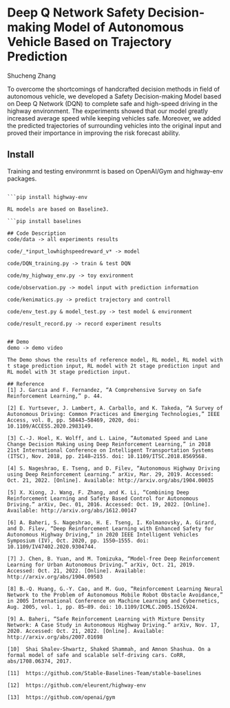 # Deep Q Network Safety Decision-making Model of Autonomous Vehicle Based on Trajectory Prediction
Shucheng Zhang

To overcome the shortcomings of handcrafted decision methods in field of autonomous vehicle, we developed a Safety Decision-making Model based on Deep
Q Network (DQN) to complete safe and high-speed driving in the highway environment. The experiments showed that our model greatly increased average
speed while keeping vehicles safe. Moreover, we added the predicted trajectories of surrounding vehicles into the original input and proved their importance in improving the risk forecast ability.

## Install
Training and testing environmrnt is based on OpenAI/Gym and highway-env packages.

```pip install gym

```pip install highway-env

RL models are based on Baseline3.

```pip install baselines

## Code Description
code/data -> all experiments results

code/_*input_lowhighspeedreward_v* -> model

code/DQN_training.py -> train & test DQN

code/my_highway_env.py -> toy exvironment

code/observation.py -> model input with prediction information

code/kenimatics.py -> predict trajectory and controll

code/env_test.py & model_test.py -> test model & environment

code/result_record.py -> record experiment results


## Demo
demo -> demo video

The Demo shows the results of reference model, RL model, RL model with t stage prediction input, RL model with 2t stage prediction input and RL model with 3t stage prediction input.

## Reference
[1]	J. Garcıa and F. Fernandez, “A Comprehensive Survey on Safe Reinforcement Learning,” p. 44.

[2]	E. Yurtsever, J. Lambert, A. Carballo, and K. Takeda, “A Survey of Autonomous Driving: Common Practices and Emerging Technologies,” IEEE Access, vol. 8, pp. 58443–58469, 2020, doi: 10.1109/ACCESS.2020.2983149.

[3]	C.-J. Hoel, K. Wolff, and L. Laine, “Automated Speed and Lane Change Decision Making using Deep Reinforcement Learning,” in 2018 21st International Conference on Intelligent Transportation Systems (ITSC), Nov. 2018, pp. 2148–2155. doi: 10.1109/ITSC.2018.8569568.

[4]	S. Nageshrao, E. Tseng, and D. Filev, “Autonomous Highway Driving using Deep Reinforcement Learning.” arXiv, Mar. 29, 2019. Accessed: Oct. 21, 2022. [Online]. Available: http://arxiv.org/abs/1904.00035

[5]	X. Xiong, J. Wang, F. Zhang, and K. Li, “Combining Deep Reinforcement Learning and Safety Based Control for Autonomous Driving.” arXiv, Dec. 01, 2016. Accessed: Oct. 19, 2022. [Online]. Available: http://arxiv.org/abs/1612.00147

[6]	A. Baheri, S. Nageshrao, H. E. Tseng, I. Kolmanovsky, A. Girard, and D. Filev, “Deep Reinforcement Learning with Enhanced Safety for Autonomous Highway Driving,” in 2020 IEEE Intelligent Vehicles Symposium (IV), Oct. 2020, pp. 1550–1555. doi: 10.1109/IV47402.2020.9304744.

[7]	J. Chen, B. Yuan, and M. Tomizuka, “Model-free Deep Reinforcement Learning for Urban Autonomous Driving.” arXiv, Oct. 21, 2019. Accessed: Oct. 21, 2022. [Online]. Available: http://arxiv.org/abs/1904.09503

[8]	B.-Q. Huang, G.-Y. Cao, and M. Guo, “Reinforcement Learning Neural Network to the Problem of Autonomous Mobile Robot Obstacle Avoidance,” in 2005 International Conference on Machine Learning and Cybernetics, Aug. 2005, vol. 1, pp. 85–89. doi: 10.1109/ICMLC.2005.1526924.

[9]	A. Baheri, “Safe Reinforcement Learning with Mixture Density Network: A Case Study in Autonomous Highway Driving.” arXiv, Nov. 17, 2020. Accessed: Oct. 21, 2022. [Online]. Available: http://arxiv.org/abs/2007.01698

[10]  Shai Shalev-Shwartz, Shaked Shammah, and Amnon Shashua. On a formal model of safe and scalable self-driving cars. CoRR, abs/1708.06374, 2017.

[11]  https://github.com/Stable-Baselines-Team/stable-baselines

[12]  https://github.com/eleurent/highway-env

[13]  https://github.com/openai/gym